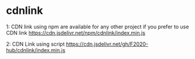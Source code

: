 # cdnlink



1: CDN link using npm are available for any other project if you prefer to use CDN link
  https://cdn.jsdelivr.net/npm/cdnlink/index.min.js

2: CDN Link using script
  https://cdn.jsdelivr.net/gh/F2020-hub/cdnlink/index.min.js